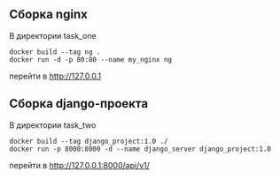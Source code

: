 ## Сборка nginx
В директории task_one
```
docker build --tag ng .
docker run -d -p 80:80 --name my_nginx ng
```
перейти в http://127.0.0.1

## Сборка django-проекта
В директории task_two 
```
docker build --tag django_project:1.0 ./
docker run -p 8000:8000 -d --name django_server django_project:1.0
```
перейти в http://127.0.0.1:8000/api/v1/
